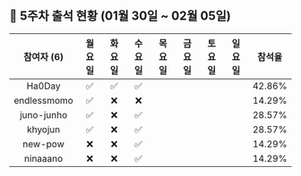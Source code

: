 ## :pushpin: 5주차 출석 현황 (01월 30일 ~ 02월 05일)

| 참여자 (6) | 월요일 | 화요일 | 수요일 | 목요일 | 금요일 | 토요일 | 일요일 | 참석율 |
|:---:|:---:|:---:|:---:|:---:|:---:|:---:|:---:|:---:|
| Ha0Day |:white_check_mark:|:white_check_mark:|:white_check_mark:| | | | | 42.86% |
| endlessmomo |:white_check_mark:|:x:|:x:| | | | | 14.29% |
| juno-junho |:white_check_mark:|:x:|:white_check_mark:| | | | | 28.57% |
| khyojun |:white_check_mark:|:x:|:white_check_mark:| | | | | 28.57% |
| new-pow |:x:|:x:|:white_check_mark:| | | | | 14.29% |
| ninaaano |:x:|:x:|:white_check_mark:| | | | | 14.29% |
